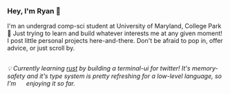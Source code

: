 ### Hey, I'm Ryan 🌴

I'm an undergrad comp-sci student at University of Maryland, College Park 🐢 
Just trying to learn and build whatever interests me at any given moment!
I post little personal projects here-and-there. Don't be afraid to pop in, offer advice,
or just scroll by.

##

###### 💡  Currently learning [rust](https://www.rust-lang.org/) by building a terminal-ui for twitter! It's memory-safety and it's type system is pretty refreshing for a low-level language, so I'm &nbsp;&nbsp;&nbsp;&nbsp;&nbsp;enjoying it so far.


